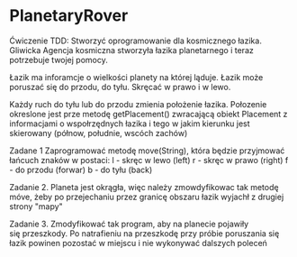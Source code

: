 # PlanetaryRover

Ćwiczenie TDD:
Stworzyć oprogramowanie dla kosmicznego łazika.
Gliwicka Agencja kosmiczna stworzyła łazika planetarnego i teraz potrzebuje twojej pomocy.

Łazik ma inforamcje o wielkości planety na której ląduje.
Łazik może poruszać się do przodu, do tyłu. Skręcać w prawo i w lewo.

Każdy ruch do tyłu lub do przodu zmienia położenie łazika.
Połozenie okreslone jest prze metodę getPlacement() zwracającą obiekt Placement 
z informacjami o wspołrzędnych łazika i tego w jakim kierunku jest skierowany (półnow, południe, wscóch zachów)

Zadane 1
Zaprogramować metodę move(String), która będzie przyjmować łańcuch znaków w postaci:
l - skręc w lewo (left)
r - skręc w prawo (right)
f - do przodu (forwar)
b - do tyłu (back)

Zadanie 2.
Planeta jest okrągła, więc należy zmowdyfikowac tak metodę móve, żeby po przejechaniu przez granicę obszaru 
łazik wyjachł z drugiej strony "mapy" 

Zadanie 3.
Zmodyfikować tak program, aby na planecie pojawiły się przeszkody.
Po natrafieniu na przeszkodę przy próbie poruszania się łazik powinen pozostać 
w miejscu i nie wykonywać dalszych poleceń

